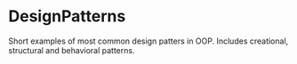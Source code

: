 # DesignPatterns
Short examples of most common design patters in OOP. Includes creational, structural and behavioral patterns.
